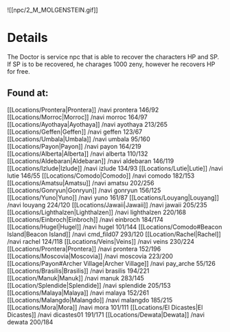 ![[npc/2_M_MOLGENSTEIN.gif]]

# Details
The Doctor is service npc that is able to recover the characters HP and SP. If SP is to be recovered, he charages 1000 zeny, however he recovers HP for free.
## Found at: 
[[Locations/Prontera|Prontera]] /navi prontera 146/92
[[Locations/Morroc|Morroc]] /navi morroc 164/97
[[Locations/Ayothaya|Ayothaya]] /navi ayothaya 213/265
[[Locations/Geffen|Geffen]] /navi geffen 123/67
[[Locations/Umbala|Umbala]] /navi umbala 95/160
[[Locations/Payon|Payon]] /navi payon 164/219
[[Locations/Alberta|Alberta]] /navi alberta 110/132
[[Locations/Aldebaran|Aldebaran]] /navi aldebaran 146/119
[[Locations/Izlude|Izlude]] /navi izlude 134/93
[[Locations/Lutie|Lutie]] /navi lutie 146/55
[[Locations/Comodo|Comodo]] /navi comodo 182/153
[[Locations/Amatsu|Amatsu]] /navi amatsu 202/256
[[Locations/Gonryun|Gonryun]] /navi gonryun 156/125
[[Locations/Yuno|Yuno]] /navi yuno 161/87
[[Locations/Louyang|Louyang]] /navi louyang 224/120
[[Locations/Jawaii|Jawaii]] /navi jawaii 205/235
[[Locations/Lighthalzen|Lighthalzen]] /navi lighthalzen 220/168
[[Locations/Einbroch|Einbroch]] /navi einbroch 184/174
[[Locations/Hugel|Hugel]] /navi hugel 101/144
[[Locations/Comodo#Beacon Island|Beacon Island]] /navi cmd_fild07 293/120
[[Location/Rachel|Rachel]] /navi rachel 124/118
[[Locations/Veins|Veins]] /navi veins 230/224
[[Locations/Prontera|Prontera]] /navi prontera 152/196
[[Locations/Moscovia|Moscovia]] /navi moscovia 223/200
[[Locations/Payon#Archer Village|Archer Village]] /navi pay_arche 55/126
[[Locations/Brasilis|Brasilis]] /navi brasilis 194/221
[[Location/Manuk|Manuk]] /navi manuk 283/145
[[Location/Splendide|Splendide]] /navi splendide 205/153
[[Locations/Malaya|Malaya]] /navi malaya 152/261
[[Locations/Malangdo|Malangdo]] /navi malangdo 185/215
[[Locations/Mora|Mora]] /navi mora 101/111
[[Locations/El Dicastes|El Dicastes]] /navi dicastes01 191/171
[[Locations/Dewata|Dewata]] /navi dewata 200/184



